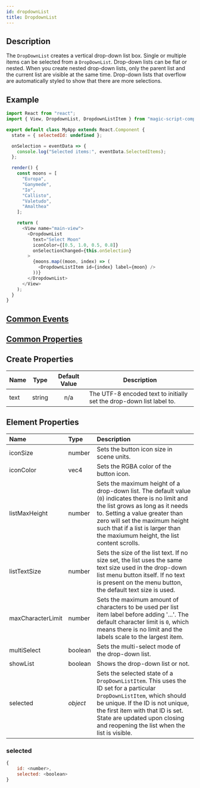```yaml
---
id: dropdownList
title: DropdownList
---
```


## Description

The `DropDownList` creates a vertical drop-down list box. Single or multiple items can be selected from a `DropDownList`. Drop-down lists can be flat or nested. When you create nested drop-down lists, only the parent list and the current list are visible at the same time. Drop-down lists that overflow are automatically styled to show that there are more selections.

## Example

```javascript
import React from "react";
import { View, DropdownList, DropdownListItem } from "magic-script-components";

export default class MyApp extends React.Component {
  state = { selectedId: undefined };

  onSelection = eventData => {
    console.log("Selected items:", eventData.SelectedItems);
  };

  render() {
    const moons = [
      "Europa",
      "Ganymede",
      "Io",
      "Callisto",
      "Valetudo",
      "Amalthea"
    ];

    return (
      <View name="main-view">
        <DropdownList
          text="Select Moon"
          iconColor={[0.5, 1.0, 0.5, 0.8]}
          onSelectionChanged={this.onSelection}
        >
          {moons.map((moon, index) => (
            <DropdownListItem id={index} label={moon} />
          ))}
        </DropdownList>
      </View>
    );
  }
}
```

## [Common Events](../events/CommonEvents.md)

## [Common Properties](../types/Properties.md)

## Create Properties

| Name | Type   | Default Value | Description                                                          |
| ---- | ------ | :-----------: | -------------------------------------------------------------------- |
| text | string |      n/a      | The UTF-8 encoded text to initially set the drop-down list label to. |

## Element Properties

| Name              | Type     | Description                                                                                                                                                                                                                                                                                 |
| :---------------- | :------- | :------------------------------------------------------------------------------------------------------------------------------------------------------------------------------------------------------------------------------------------------------------------------------------------ |
| iconSize          | number   | Sets the button icon size in scene units.                                                                                                                                                                                                                                                   |
| iconColor         | vec4     | Sets the RGBA color of the button icon.                                                                                                                                                                                                                                                     |
| listMaxHeight     | number   | Sets the maximum height of a drop-down list. The default value (`0`) indicates there is no limit and the list grows as long as it needs to. Setting a value greater than zero will set the maximum height such that if a list is larger than the maxiumum height, the list content scrolls. |
| listTextSize      | number   | Sets the size of the list text. If no size set, the list uses the same text size used in the drop-down list menu button itself. If no text is present on the menu button, the default text size is used.                                                                                    |
| maxCharacterLimit | number   | Sets the maximum amount of characters to be used per list item label before adding '...'. The default character limit is `0`, which means there is no limit and the labels scale to the largest item.                                                                                       |
| multiSelect       | boolean  | Sets the multi-select mode of the drop-down list.                                                                                                                                                                                                                                           |
| showList          | boolean  | Shows the drop-down list or not.                                                                                                                                                                                                                                                            |
| selected          | _object_ | Sets the selected state of a `DropDownListItem`. This uses the ID set for a particular `DropDownListItem`, which should be unique. If the ID is not unique, the first item with that ID is set. State are updated upon closing and reopening the list when the list is visible.             |

### selected

```javascript
{
    id: <number>,
    selected: <boolean>
}
```
